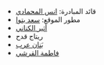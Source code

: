 - قائد المبادرة: [انس المحمادي](https://x.com/itsanas121)
- مطور الموقع: [سعد بتوا](https://x.com/SaadBatwa)
- [أثير الكناني](https://x.com/oiixp1?s=21&t=jToG3EY5bt8KbjGfcDSnWQ)
- ريتاج قدح
- [بَنان عرب](https://x.com/e_bananarab?t=N-Jjv8_1S9HCN2oagdOwlg&s=09)
- [فاطمة القرشي](https://www.linkedin.com/in/fatimah-alqurashi-60b496330?utm_source=share&utm_campaign=share_via&utm_content=profile&utm_medium=ios_app)

